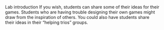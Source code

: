 Lab introduction
If you wish, students can share some of their ideas for their games. Students who are having trouble designing their own games might draw from the inspiration of others.
You could also have students share their ideas in their “helping trios” groups.

